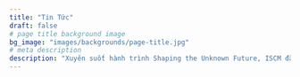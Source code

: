 ```yaml
---
title: "Tin Tức"
draft: false
# page title background image
bg_image: "images/backgrounds/page-title.jpg"
# meta description
description: "Xuyên suốt hành trình Shaping the Unknown Future, ISCM đã, đang, và sẽ tham gia và tổ chức các hoạt động giáo dục, các công trình nghiên cứu và đề án hỗ trợ cho đa đối tượng, hướng đến mục tiêu kết nối cộng đồng, kiến tạo những vùng, đô thị thông minh và bền vững. Chúng tôi tin rằng, hành trình này sẽ tiếp tục tạo được nhiều dấu ấn đặc biệt cho cộng đồng ở hiện tại và tương lai."
---
```

